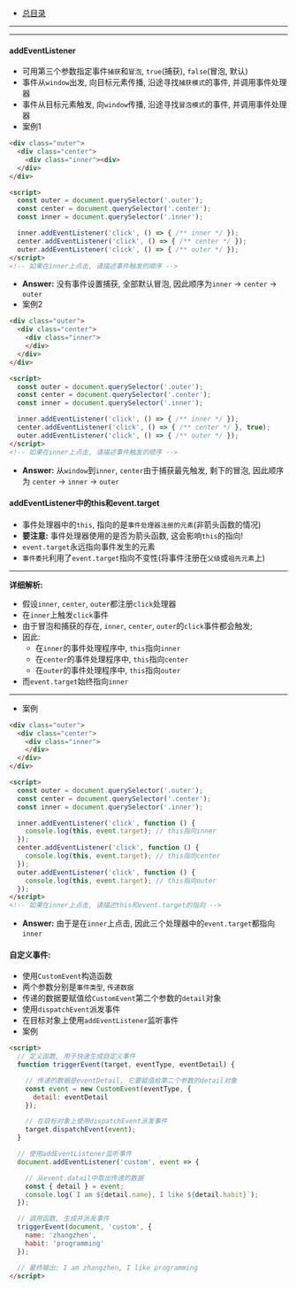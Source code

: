+ [总目录](../readme.md)
***

***

#### addEventListener
+ 可用第三个参数指定事件`捕获`和`冒泡`, `true`(捕获), `false`(冒泡, 默认)
+ 事件从`window`出发, 向目标元素传播, 沿途寻找`捕获模式`的事件, 并调用事件处理器
+ 事件从目标元素触发, 向`window`传播, 沿途寻找`冒泡模式`的事件, 并调用事件处理器
+ 案例1
```HTML
<div class="outer">
  <div class="center">
    <div class="inner"><div>
  </div>
</div>

<script>
  const outer = document.querySelector('.outer');
  const center = document.querySelector('.center');
  const inner = document.querySelector('.inner');

  inner.addEventListener('click', () => { /** inner */ });
  center.addEventListener('click', () => { /** center */ });
  outer.addEventListener('click', () => { /** outer */ });
</script>
<!-- 如果在inner上点击, 请描述事件触发的顺序 -->
```
+ **Answer:** 没有事件设置捕获, 全部默认冒泡, 因此顺序为`inner` -> `center` -> `outer`
+ 案例2
```HTML
<div class="outer">
  <div class="center">
    <div class="inner">
    </div>
  </div>
</div>

<script>
  const outer = document.querySelector('.outer');
  const center = document.querySelector('.center');
  const inner = document.querySelector('.inner');

  inner.addEventListener('click', () => { /** inner */ });
  center.addEventListener('click', () => { /** center */ }, true);
  outer.addEventListener('click', () => { /** outer */ });
</script>
<!-- 如果在inner上点击, 请描述事件触发的顺序 -->
```
+ **Answer:** 从`window`到`inner`, `center`由于捕获最先触发, 剩下的冒泡, 因此顺序为 `center` -> `inner` -> `outer`


#### addEventListener中的this和event.target
+ 事件处理器中的`this`, 指向的是`事件处理器注册的元素`(非箭头函数的情况)
+ **要注意:** 事件处理器使用的是否为箭头函数, 这会影响`this`的指向!
+ `event.target`永远指向事件发生的元素
+ `事件委托`利用了`event.target`指向不变性(将事件注册在`父级`或`祖先元素`上)
***
**详细解析:** 
+ 假设`inner`, `center`, `outer`都注册`click`处理器
+ 在`inner`上触发`click`事件
+ 由于冒泡和捕获的存在, `inner`, `center`, `outer`的`click`事件都会触发;
+ 因此:
  - 在`inner`的事件处理程序中, `this`指向`inner`
  - 在`center`的事件处理程序中, `this`指向`center`
  - 在`outer`的事件处理程序中, `this`指向`outer`
+ 而`event.target`始终指向`inner`
***
+ 案例
```HTML
<div class="outer">
  <div class="center">
    <div class="inner">
    </div>
  </div>
</div>

<script>
  const outer = document.querySelector('.outer');
  const center = document.querySelector('.center');
  const inner = document.querySelector('.inner');

  inner.addEventListener('click', function () {
    console.log(this, event.target); // this指向inner
  });
  center.addEventListener('click', function () {
    console.log(this, event.target); // this指向center
  });
  outer.addEventListener('click', function () {
    console.log(this, event.target); // this指向outer
  });
</script>
<!-- 如果在inner上点击, 请描述this和event.target的指向 -->
```
+ **Answer:** 由于是在`inner`上点击, 因此三个处理器中的`event.target`都指向`inner`

#### 自定义事件: 
+ 使用`CustomEvent`构造函数
+ 两个参数分别是`事件类型`, `传递数据`
+ 传递的数据要赋值给`CustomEvent`第二个参数的`detail`对象
+ 使用`dispatchEvent`派发事件
+ 在目标对象上使用`addEventListener`监听事件
+ 案例
```HTML
<script>
  // 定义函数, 用于快速生成自定义事件
  function triggerEvent(target, eventType, eventDetail) {

    // 传递的数据是eventDetail, 它要赋值给第二个参数的detail对象
    const event = new CustomEvent(eventType, {
      detail: eventDetail
    });

    // 在目标对象上使用dispatchEvent派发事件
    target.dispatchEvent(event);
  }

  // 使用addEventListener监听事件
  document.addEventListener('custom', event => {

    // 从event.datail中取出传递的数据
    const { detail } = event;
    console.log(`I am ${detail.name}, I like ${detail.habit}`);
  });

  // 调用函数, 生成并派发事件
  triggerEvent(document, 'custom', {
    name: 'zhangzhen',
    habit: 'programming'
  });

  // 最终输出: I am zhangzhen, I like programming
</script>
```
